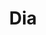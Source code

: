 ---
title: "Dia"
url: /ciudad-autonoma-de-buenos-aires/dia-avenida-juan-bautista-justo-2/
shop: Supermarkt
---